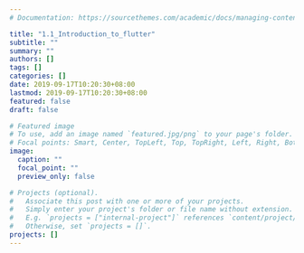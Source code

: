 ```yaml
---
# Documentation: https://sourcethemes.com/academic/docs/managing-content/

title: "1.1_Introduction_to_flutter"
subtitle: ""
summary: ""
authors: []
tags: []
categories: []
date: 2019-09-17T10:20:30+08:00
lastmod: 2019-09-17T10:20:30+08:00
featured: false
draft: false

# Featured image
# To use, add an image named `featured.jpg/png` to your page's folder.
# Focal points: Smart, Center, TopLeft, Top, TopRight, Left, Right, BottomLeft, Bottom, BottomRight.
image:
  caption: ""
  focal_point: ""
  preview_only: false

# Projects (optional).
#   Associate this post with one or more of your projects.
#   Simply enter your project's folder or file name without extension.
#   E.g. `projects = ["internal-project"]` references `content/project/deep-learning/index.md`.
#   Otherwise, set `projects = []`.
projects: []
---
```

